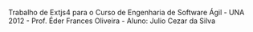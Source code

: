 Trabalho de Extjs4 para o Curso de Engenharia de Software Ágil - UNA 2012 - Prof. Éder Frances Oliveira - Aluno: Julio Cezar da Silva